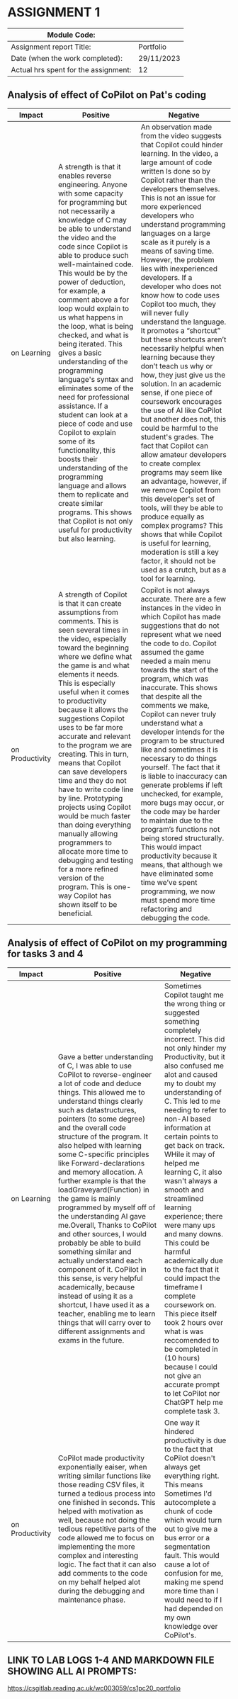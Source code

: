 # ASSIGNMENT 1

| Module Code:                     |                                   |
|----------------------------------|-----------------------------------|
| Assignment report Title:        |              Portfolio                      |
| Date (when the work completed):    |                      29/11/2023             |
| Actual hrs spent for the assignment:  |                   12             |


## Analysis of effect of CoPilot on Pat's coding

| Impact                   | Positive         | Negative    |
|--------------------------|------------------------|-----------------------|
| on Learning                | A strength  is that it enables reverse engineering. Anyone with some capacity for programming but not necessarily a knowledge of C may be able to understand the video and the code since Copilot is able to produce such well-maintained code. This would be by the power of deduction, for example, a comment above a for loop would explain to us what happens in the loop, what is being checked, and what is being iterated. This gives a basic understanding of the programming language's syntax and eliminates some of the need for professional assistance. If a student can look at a piece of code and use Copilot to explain some of its functionality, this boosts their understanding of the programming language and allows them to replicate and create similar programs. This shows that Copilot is not only useful for productivity but also learning.   | An observation made from the video suggests that Copilot could hinder learning. In the video, a large amount of code written Is done so by Copilot rather than the developers themselves. This is not an issue for more experienced developers who understand programming languages on a large scale as it purely is a means of saving time. However, the problem lies with inexperienced developers.  If a developer who does not know how to code uses Copilot too much, they will never fully understand the language.  It promotes a “shortcut” but these shortcuts aren’t necessarily helpful when learning because they don’t teach us why or how, they just give us the solution. In an academic sense, if one piece of coursework encourages the use of AI like CoPilot but another does not, this could be harmful to the student's grades. The fact that Copilot can allow amateur developers to create complex programs may seem like an advantage, however, if we remove Copilot from this developer's set of tools, will they be able to produce equally as complex programs? This shows that while Copilot is useful for learning, moderation is still a key factor, it should not be used as a crutch, but as a tool for learning.|
| on Productivity           | A strength of Copilot is that it can create assumptions from comments. This is seen several times in the video, especially toward the beginning where we define what the game is and what elements it needs. This is especially useful when it comes to productivity because it allows the suggestions Copilot uses to be far more accurate and relevant to the program we are creating. This in turn, means that Copilot can save developers time and they do not have to write code line by line. Prototyping projects using Copilot would be much faster than doing everything manually allowing programmers to allocate more time to debugging and testing for a more refined version of the program. This is one-way Copilot has shown itself to be beneficial.  | Copilot is not always accurate. There are a few instances in the video in which Copilot has made suggestions that do not represent what we need the code to do. Copilot assumed the game needed a main menu towards the start of the program, which was inaccurate. This shows that despite all the comments we make, Copilot can never truly understand what a developer intends for the program to be structured like and sometimes it is necessary to do things yourself. The fact that it is liable to inaccuracy can generate problems if left unchecked, for example, more bugs may occur, or the code may be harder to maintain due to the program’s functions not being stored structurally. This would impact productivity because it means, that although we have eliminated some time we’ve spent programming, we now must spend more time refactoring and debugging the code.                   |

## Analysis of effect of CoPilot on my programming for tasks 3 and 4

| Impact                   | Positive         | Negative    |
|--------------------------|------------------------|-----------------------|
| on Learning                | Gave a better understanding of C, I was able to use CoPilot to reverse-engineer a lot of code and deduce things. This allowed me to understand things clearly such as datastructures, pointers (to some degree) and the overall code structure of the program. It also helped with learning some C-specific principles like Forward-declarations and memory allocation. A further example is that the loadGraveyard(Function) in the game is mainly programmed by myself off of the understanding AI gave me.Overall, Thanks to CoPilot and other sources, I would probably be able to build something similar  and actually understand each component of it. CoPilot in this sense, is very helpful academically, because instead of using it as a shortcut, I have used it as a teacher, enabling me to learn things that will carry over to different assignments and exams in the future.   | Sometimes Copilot taught me the wrong thing or suggested something completely incorrect. This did not only hinder my Productivity, but it also confused me alot and caused my to doubt my understanding of C. This led to me needing to refer to non-AI based information at certain points to get back on track. WHile it may of helped me learning C, it also wasn't always a smooth and streamlined learning experience; there were many ups and many downs. This could be harmful academically due to the fact that it could impact the timeframe I complete coursework on. This piece itself took 2 hours over what is was reccomended to be completed in (10 hours) because I could not give an accurate prompt to let CoPilot nor ChatGPT help me complete task 3.|
| on Productivity           | CoPilot made productivity exponentially eaiser, when writing similar functions like those reading CSV files, it turned a tedious process into one finished in seconds. This helped with motivation as well, because not doing the tedious repetitive parts of the code allowed me to focus on implementing the more complex and interesting logic. The fact that it can also add comments to the code on my behalf helped alot during the debugging and maintenance phase.| One way it hindered productivity is due to the fact that CoPilot doesn't always get everything right. This means Sometimes I'd autocomplete a chunk of code which would turn out to give me a bus error or a segmentation fault. This would cause a lot of confusion for me, making me spend more time than I would need to if I had depended on my own knowledge over CoPilot's.                 |


## LINK TO LAB LOGS 1-4 AND MARKDOWN FILE SHOWING ALL AI PROMPTS:
https://csgitlab.reading.ac.uk/wc003059/cs1pc20_portfolio
